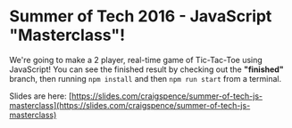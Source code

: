 # Summer of Tech 2016 - JavaScript "Masterclass"!

We're going to make a 2 player, real-time game of Tic-Tac-Toe using JavaScript! You can see the finished result by checking out the **"finished"** branch, then running `npm install` and then `npm run start` from a terminal.

Slides are here: [https://slides.com/craigspence/summer-of-tech-js-masterclass](https://slides.com/craigspence/summer-of-tech-js-masterclass)
